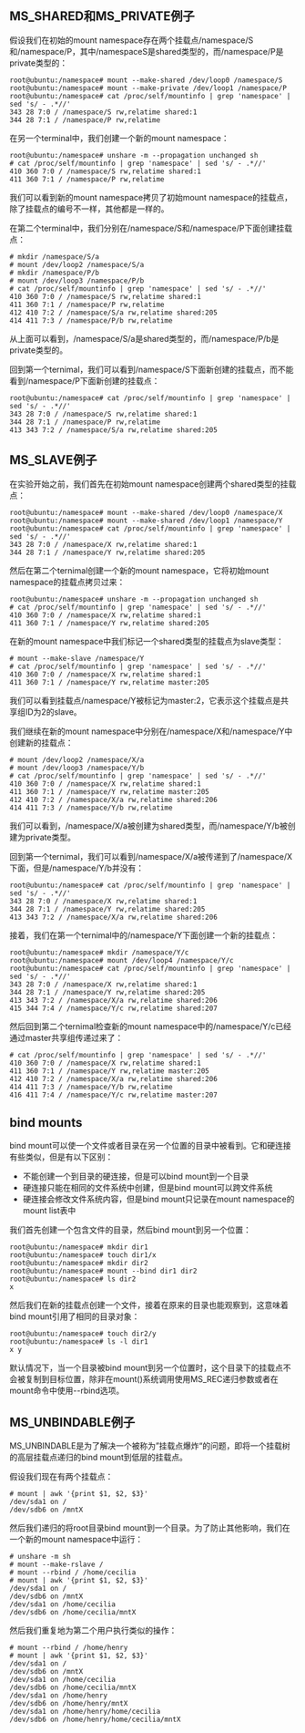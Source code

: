## MS_SHARED和MS_PRIVATE例子

假设我们在初始的mount namespace存在两个挂载点/namespace/S和/namespace/P，其中/namespaceS是shared类型的，而/namespace/P是private类型的：

```
root@ubuntu:/namespace# mount --make-shared /dev/loop0 /namespace/S
root@ubuntu:/namespace# mount --make-private /dev/loop1 /namespace/P
root@ubuntu:/namespace# cat /proc/self/mountinfo | grep 'namespace' | sed 's/ - .*//'
343 28 7:0 / /namespace/S rw,relatime shared:1
344 28 7:1 / /namespace/P rw,relatime
```

在另一个terminal中，我们创建一个新的mount namespace：

```
root@ubuntu:/namespace# unshare -m --propagation unchanged sh
# cat /proc/self/mountinfo | grep 'namespace' | sed 's/ - .*//'
410 360 7:0 / /namespace/S rw,relatime shared:1
411 360 7:1 / /namespace/P rw,relatime
```

我们可以看到新的mount namespace拷贝了初始mount namespace的挂载点，除了挂载点的编号不一样，其他都是一样的。



在第二个terminal中，我们分别在/namespace/S和/namespace/P下面创建挂载点：

```
# mkdir /namespace/S/a
# mount /dev/loop2 /namespace/S/a
# mkdir /namespace/P/b
# mount /dev/loop3 /namespace/P/b
# cat /proc/self/mountinfo | grep 'namespace' | sed 's/ - .*//'
410 360 7:0 / /namespace/S rw,relatime shared:1
411 360 7:1 / /namespace/P rw,relatime
412 410 7:2 / /namespace/S/a rw,relatime shared:205
414 411 7:3 / /namespace/P/b rw,relatime
```

从上面可以看到，/namespace/S/a是shared类型的，而/namespace/P/b是private类型的。



回到第一个ternimal，我们可以看到/namespace/S下面新创建的挂载点，而不能看到/namespace/P下面新创建的挂载点：

```
root@ubuntu:/namespace# cat /proc/self/mountinfo | grep 'namespace' | sed 's/ - .*//'
343 28 7:0 / /namespace/S rw,relatime shared:1
344 28 7:1 / /namespace/P rw,relatime
413 343 7:2 / /namespace/S/a rw,relatime shared:205
```

## MS_SLAVE例子

在实验开始之前，我们首先在初始mount namespace创建两个shared类型的挂载点：

```
root@ubuntu:/namespace# mount --make-shared /dev/loop0 /namespace/X
root@ubuntu:/namespace# mount --make-shared /dev/loop1 /namespace/Y
root@ubuntu:/namespace# cat /proc/self/mountinfo | grep 'namespace' | sed 's/ - .*//'
343 28 7:0 / /namespace/X rw,relatime shared:1
344 28 7:1 / /namespace/Y rw,relatime shared:205
```

然后在第二个ternimal创建一个新的mount namespace，它将初始mount namespace的挂载点拷贝过来：

```
root@ubuntu:/namespace# unshare -m --propagation unchanged sh
# cat /proc/self/mountinfo | grep 'namespace' | sed 's/ - .*//'
410 360 7:0 / /namespace/X rw,relatime shared:1
411 360 7:1 / /namespace/Y rw,relatime shared:205
```

在新的mount namespace中我们标记一个shared类型的挂载点为slave类型：

```
# mount --make-slave /namespace/Y
# cat /proc/self/mountinfo | grep 'namespace' | sed 's/ - .*//'
410 360 7:0 / /namespace/X rw,relatime shared:1
411 360 7:1 / /namespace/Y rw,relatime master:205
```

我们可以看到挂载点/namespace/Y被标记为master:2，它表示这个挂载点是共享组ID为2的slave。

我们继续在新的mount namespace中分别在/namespace/X和/namespace/Y中创建新的挂载点：

```
# mount /dev/loop2 /namespace/X/a
# mount /dev/loop3 /namespace/Y/b
# cat /proc/self/mountinfo | grep 'namespace' | sed 's/ - .*//'
410 360 7:0 / /namespace/X rw,relatime shared:1
411 360 7:1 / /namespace/Y rw,relatime master:205
412 410 7:2 / /namespace/X/a rw,relatime shared:206
414 411 7:3 / /namespace/Y/b rw,relatime
```

我们可以看到，/namespace/X/a被创建为shared类型，而/namespace/Y/b被创建为private类型。

回到第一个ternimal，我们可以看到/namespace/X/a被传递到了/namespace/X下面，但是/namespace/Y/b并没有：

```
root@ubuntu:/namespace# cat /proc/self/mountinfo | grep 'namespace' | sed 's/ - .*//'
343 28 7:0 / /namespace/X rw,relatime shared:1
344 28 7:1 / /namespace/Y rw,relatime shared:205
413 343 7:2 / /namespace/X/a rw,relatime shared:206
```

接着，我们在第一个ternimal中的/namespace/Y下面创建一个新的挂载点：

```
root@ubuntu:/namespace# mkdir /namespace/Y/c
root@ubuntu:/namespace# mount /dev/loop4 /namespace/Y/c
root@ubuntu:/namespace# cat /proc/self/mountinfo | grep 'namespace' | sed 's/ - .*//'
343 28 7:0 / /namespace/X rw,relatime shared:1
344 28 7:1 / /namespace/Y rw,relatime shared:205
413 343 7:2 / /namespace/X/a rw,relatime shared:206
415 344 7:4 / /namespace/Y/c rw,relatime shared:207
```

然后回到第二个ternimal检查新的mount namespace中的/namespace/Y/c已经通过master共享组传递过来了：

```
# cat /proc/self/mountinfo | grep 'namespace' | sed 's/ - .*//'
410 360 7:0 / /namespace/X rw,relatime shared:1
411 360 7:1 / /namespace/Y rw,relatime master:205
412 410 7:2 / /namespace/X/a rw,relatime shared:206
414 411 7:3 / /namespace/Y/b rw,relatime
416 411 7:4 / /namespace/Y/c rw,relatime master:207
```

## bind mounts

bind mount可以使一个文件或者目录在另一个位置的目录中被看到。它和硬连接有些类似，但是有以下区别：

* 不能创建一个到目录的硬连接，但是可以bind mount到一个目录
* 硬连接只能在相同的文件系统中创建，但是bind mount可以跨文件系统
* 硬连接会修改文件系统内容，但是bind mount只记录在mount namespace的mount list表中

我们首先创建一个包含文件的目录，然后bind mount到另一个位置：

```
root@ubuntu:/namespace# mkdir dir1
root@ubuntu:/namespace# touch dir1/x
root@ubuntu:/namespace# mkdir dir2
root@ubuntu:/namespace# mount --bind dir1 dir2
root@ubuntu:/namespace# ls dir2
x
```

然后我们在新的挂载点创建一个文件，接着在原来的目录也能观察到，这意味着bind mount引用了相同的目录对象：

```
root@ubuntu:/namespace# touch dir2/y
root@ubuntu:/namespace# ls -l dir1
x y
```

默认情况下，当一个目录被bind mount到另一个位置时，这个目录下的挂载点不会被复制到目标位置，除非在mount()系统调用使用MS_REC递归参数或者在mount命令中使用--rbind选项。

## MS_UNBINDABLE例子

MS_UNBINDABLE是为了解决一个被称为”挂载点爆炸“的问题，即将一个挂载树的高层挂载点递归的bind mount到低层的挂载点。

假设我们现在有两个挂载点：

```
# mount | awk '{print $1, $2, $3}'
/dev/sda1 on /
/dev/sdb6 on /mntX
```

然后我们递归的将root目录bind mount到一个目录。为了防止其他影响，我们在一个新的mount namespace中运行：

```
# unshare -m sh
# mount --make-rslave /
# mount --rbind / /home/cecilia
# mount | awk '{print $1, $2, $3}'
/dev/sda1 on /
/dev/sdb6 on /mntX
/dev/sda1 on /home/cecilia
/dev/sdb6 on /home/cecilia/mntX
```

然后我们重复地为第二个用户执行类似的操作：

```
# mount --rbind / /home/henry
# mount | awk '{print $1, $2, $3}'
/dev/sda1 on /
/dev/sdb6 on /mntX
/dev/sda1 on /home/cecilia
/dev/sdb6 on /home/cecilia/mntX
/dev/sda1 on /home/henry
/dev/sdb6 on /home/henry/mntX
/dev/sda1 on /home/henry/home/cecilia
/dev/sdb6 on /home/henry/home/cecilia/mntX
```

